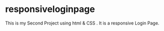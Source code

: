 # responsiveloginpage
This is my Second Project using html &amp; CSS . It is a responsive Login Page. 

